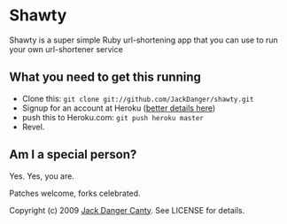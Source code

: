 # Shawty


Shawty is a super simple Ruby url-shortening app that you can use to run your own url-shortener service


## What you need to get this running

* Clone this: `git clone git://github.com/JackDanger/shawty.git`
* Signup for an account at Heroku ([better details here](http://github.com/sinatra/heroku-sinatra-app))
* push this to Heroku.com: `git push heroku master`
* Revel.


## Am I a special person?

Yes. Yes, you are.


Patches welcome, forks celebrated.

Copyright (c) 2009 [Jack Danger Canty](http://jåck.com). See LICENSE for details.
